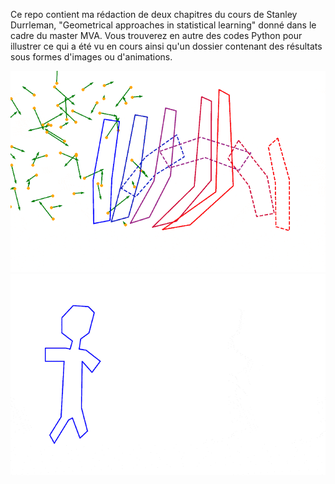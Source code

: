 Ce repo contient ma rédaction de deux chapitres du cours de Stanley Durrleman, "Geometrical approaches in statistical learning" donné dans le cadre du master MVA. Vous trouverez en autre des codes Python pour illustrer ce qui a été vu en cours ainsi qu'un dossier contenant des résultats sous formes d'images ou d'animations.

![](resultats/geod_reg.gif)
![](resultats/geod_apply.gif)
